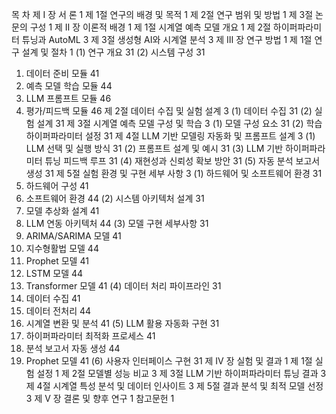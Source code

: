 목    차
제 Ⅰ 장 서 론 	1
제 1절 연구의 배경 및 목적	1
제 2절 연구 범위 및 방법	1
제 3절 논문의 구성	1
제 Ⅱ 장 이론적 배경 	1
제 1절 시계열 예측 모델 개요	1
제 2절 하이퍼파라미터 튜닝과 AutoML	3
제 3절 생성형 AI와 시계열 분석	3
제 Ⅲ 장 연구 방법 	1
제 1절 연구 설계 및 절차	1
(1) 연구 개요	31
(2) 시스템 구성	31
1) 데이터 준비 모듈	41
2) 예측 모델 학습 모듈	44
3) LLM 프롬프트 모듈	46
4) 평가/피드백 모듈	46
제 2절 데이터 수집 및 실험 설계	3
(1) 데이터 수집	31
(2) 실험 설계	31
제 3절 시계열 예측 모델 구성 및 학습	3
(1) 모델 구성 요소	31
(2) 학습 하이퍼파라미터 설정	31
제 4절 LLM 기반 모델링 자동화 및 프롬프트 설계	3
(1) LLM 선택 및 실행 방식	31
(2) 프롬프트 설계 및 예시	31
(3) LLM 기반 하이퍼파라미터 튜닝 피드백 루프	31
(4) 재현성과 신뢰성 확보 방안	31
(5) 자동 분석 보고서 생성	31
제 5절 실험 환경 및 구현 세부 사항	3
(1) 하드웨어 및 소프트웨어 환경	31
1) 하드웨어 구성	41
2) 소프트웨어 환경	44
(2) 시스템 아키텍처 설계	31
1) 모델 추상화 설계	41
2) LLM 연동 아키텍처	44
(3) 모델 구현 세부사항	31
1) ARIMA/SARIMA 모델	41
2) 지수형활법 모델	44
3) Prophet 모델	41
4) LSTM 모델	44
5) Transformer 모델	41
(4) 데이터 처리 파이프라인	31
1) 데이터 수집	41
2) 데이터 전처리	44
3) 시계열 변환 및 분석	41
(5) LLM 활용 자동화 구현	31
1) 하이퍼파라미터 최적화 프로세스	41
2) 분석 보고서 자동 생성	44
3) Prophet 모델	41
(6) 사용자 인터페이스 구현	31
제 Ⅳ 장 실험 및 결과 	1
제 1절 실험 설정	1
제 2절 모델별 성능 비교 	3
제 3절 LLM 기반 하이퍼파라미터 튜닝 결과	3
제 4절 시계열 특성 분석 및 데이터 인사이트 	3
제 5절 결과 분석 및 최적 모델 선정 	3
제 Ⅴ 장 결론 및 향후 연구 	1
참고문헌 	1
